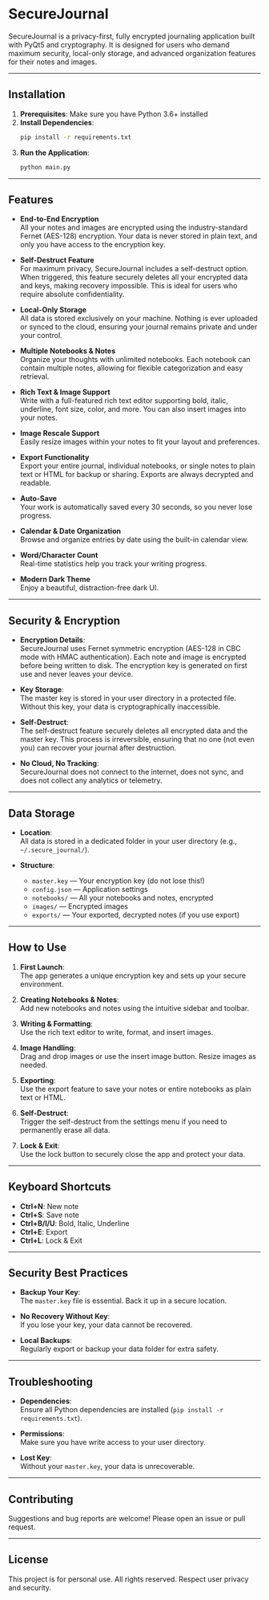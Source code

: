 
# SecureJournal

SecureJournal is a privacy-first, fully encrypted journaling application built with PyQt5 and cryptography. It is designed for users who demand maximum security, local-only storage, and advanced organization features for their notes and images.

---

## Installation

1. **Prerequisites**: Make sure you have Python 3.6+ installed
2. **Install Dependencies**:
    ```bash
    pip install -r requirements.txt
    ```
3. **Run the Application**:
    ```bash
    python main.py
    ```

---

## Features

- **End-to-End Encryption**  
   All your notes and images are encrypted using the industry-standard Fernet (AES-128) encryption. Your data is never stored in plain text, and only you have access to the encryption key.

- **Self-Destruct Feature**  
   For maximum privacy, SecureJournal includes a self-destruct option. When triggered, this feature securely deletes all your encrypted data and keys, making recovery impossible. This is ideal for users who require absolute confidentiality.

- **Local-Only Storage**  
   All data is stored exclusively on your machine. Nothing is ever uploaded or synced to the cloud, ensuring your journal remains private and under your control.

- **Multiple Notebooks & Notes**  
   Organize your thoughts with unlimited notebooks. Each notebook can contain multiple notes, allowing for flexible categorization and easy retrieval.

- **Rich Text & Image Support**  
   Write with a full-featured rich text editor supporting bold, italic, underline, font size, color, and more. You can also insert images into your notes.

- **Image Rescale Support**  
   Easily resize images within your notes to fit your layout and preferences.

- **Export Functionality**  
   Export your entire journal, individual notebooks, or single notes to plain text or HTML for backup or sharing. Exports are always decrypted and readable.

- **Auto-Save**  
   Your work is automatically saved every 30 seconds, so you never lose progress.

- **Calendar & Date Organization**  
   Browse and organize entries by date using the built-in calendar view.

- **Word/Character Count**  
   Real-time statistics help you track your writing progress.

- **Modern Dark Theme**  
   Enjoy a beautiful, distraction-free dark UI.

---

## Security & Encryption

- **Encryption Details**:  
   SecureJournal uses Fernet symmetric encryption (AES-128 in CBC mode with HMAC authentication). Each note and image is encrypted before being written to disk. The encryption key is generated on first use and never leaves your device.

- **Key Storage**:  
   The master key is stored in your user directory in a protected file. Without this key, your data is cryptographically inaccessible.

- **Self-Destruct**:  
   The self-destruct feature securely deletes all encrypted data and the master key. This process is irreversible, ensuring that no one (not even you) can recover your journal after destruction.

- **No Cloud, No Tracking**:  
   SecureJournal does not connect to the internet, does not sync, and does not collect any analytics or telemetry.

---

## Data Storage

- **Location**:  
   All data is stored in a dedicated folder in your user directory (e.g., `~/.secure_journal/`).

- **Structure**:  
   - `master.key` — Your encryption key (do not lose this!)
   - `config.json` — Application settings
   - `notebooks/` — All your notebooks and notes, encrypted
   - `images/` — Encrypted images
   - `exports/` — Your exported, decrypted notes (if you use export)

---

## How to Use

1. **First Launch**:  
    The app generates a unique encryption key and sets up your secure environment.

2. **Creating Notebooks & Notes**:  
    Add new notebooks and notes using the intuitive sidebar and toolbar.

3. **Writing & Formatting**:  
    Use the rich text editor to write, format, and insert images.

4. **Image Handling**:  
    Drag and drop images or use the insert image button. Resize images as needed.

5. **Exporting**:  
    Use the export feature to save your notes or entire notebooks as plain text or HTML.

6. **Self-Destruct**:  
    Trigger the self-destruct from the settings menu if you need to permanently erase all data.

7. **Lock & Exit**:  
    Use the lock button to securely close the app and protect your data.

---

## Keyboard Shortcuts

- **Ctrl+N**: New note
- **Ctrl+S**: Save note
- **Ctrl+B/I/U**: Bold, Italic, Underline
- **Ctrl+E**: Export
- **Ctrl+L**: Lock & Exit

---

## Security Best Practices

- **Backup Your Key**:  
   The `master.key` file is essential. Back it up in a secure location.

- **No Recovery Without Key**:  
   If you lose your key, your data cannot be recovered.

- **Local Backups**:  
   Regularly export or backup your data folder for extra safety.

---

## Troubleshooting

- **Dependencies**:  
   Ensure all Python dependencies are installed (`pip install -r requirements.txt`).

- **Permissions**:  
   Make sure you have write access to your user directory.

- **Lost Key**:  
   Without your `master.key`, your data is unrecoverable.

---

## Contributing

Suggestions and bug reports are welcome! Please open an issue or pull request.

---

## License

This project is for personal use. All rights reserved. Respect user privacy and security.
